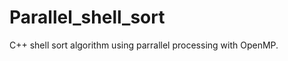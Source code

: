 Parallel_shell_sort
===================

C++ shell sort algorithm using parrallel processing with OpenMP.
